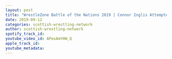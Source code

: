 ```yaml
---
layout: post
title: "WrestleZone Battle of the Nations 2019 | Connor Inglis Attempted Dive On Crusher Craib"
date: 2019-09-12
categories: scottish-wrestling-network
author: scottish-wrestling-network
spotify_track_id: 
youtube_video_id: APexAmYHW_Q
apple_track_id: 
youtube_metadata: 
---
```

